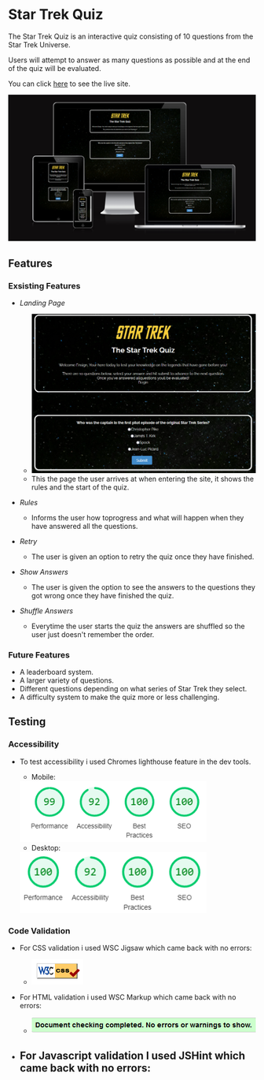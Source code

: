 # Star Trek Quiz

The Star Trek Quiz is an interactive quiz consisting of 10 questions from the Star Trek Universe.

Users will attempt to answer as many questions as possible and at the end of the quiz will be evaluated.

You can click [here](https://d-claffey-code-institute.github.io/PP2--Star-Trek-Quiz-2/) to see the live site.

![Responsive Mockup](assets/images/am_i_responsive.png)

## Features

### Exsisting Features

- _Landing Page_
  - ![Landing Page](assets/images/landing_page.png)
  - This the page the user arrives at when entering the site, it shows the rules and the start of the quiz.

- _Rules_ 
  - Informs the user how toprogress and what will happen when they have answered all the questions.

- _Retry_
  - The user is given an option to retry the quiz once they have finished.

- _Show Answers_
  - The user is given the option to see the answers to the questions they got wrong once they have finished the quiz.

- _Shuffle Answers_
  - Everytime the user starts the quiz the answers are shuffled so the user just doesn't remember the order.

### Future Features

- A leaderboard system.
- A larger variety of questions.
- Different questions depending on what series of Star Trek they select.
- A difficulty system to make the quiz more or less challenging.

## Testing

### Accessibility

- To test accessibility i used Chromes lighthouse feature in the dev tools.

  - Mobile:

  <img src="assets/images/lighthouse_mobile.png" width = "380px" alt="lighthouse_mobile">

  - Desktop:

  <img src="assets/images/lighthouse_desktop.png" width = "380px" alt="lighthouse_desktop">

### Code Validation

- For CSS validation i used WSC Jigsaw which came back with no errors: 
  - ![css_vaidation](assets/images/css_validation.png)

- For HTML validation i used WSC Markup which came back with no errors:
  - ![html_validation](assets/images/html_validation.png)

- For Javascript validation I used JSHint which came back with no errors:
  - 
